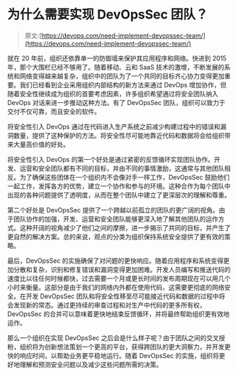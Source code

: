 # 为什么需要实现 DevOpsSec 团队？

> 原文:[https://devops.com/need-implement-devopssec-team/](https://devops.com/need-implement-devopssec-team/)

就在 20 年前，组织还依靠单一的防御墙来保护其应用程序和网络。快进到 2015 年，那个大围栏已经不够用了。随着移动、云和 SaaS 技术的激增，不断发展的系统和网络变得越来越复杂，组织中的团队为了一个共同的目标齐心协力变得更加重要。我们已经看到企业采用组织内部结构的新方法来通过 DevOps 增加协作，但随着安全性继续成为组织的首要考虑因素，许多组织希望通过将安全团队纳入 DevOps 对话来进一步推动这种方法。有了 DevOpsSec 团队，组织可以致力于交付不仅可靠，而且安全的软件。

将安全性引入 DevOps 通过在代码进入生产系统之前减少构建过程中的错误和漏洞数量，提供了这种保护的方法。将安全性尽可能地靠近代码和数据将会给组织带来大量高价值的好处。

将安全性引入 DevOps 的第一个好处是通过紧密的反馈循环实现团队协作。开发、运营和安全团队都有不同的目标，并由不同的事情激励，这通常与其他团队相反。为了确保这些团体在一个组织内不会像对手一样工作，DevOpsSec 鼓励他们一起工作，发挥各方的优势，建立一个协作和参与的环境。这种合作为每个团队中出现的各种问题提供了透明度，从而在整个团队中建立了更深层次的理解和尊重。

第二个好处是 DevOpsSec 提供了一个跨越以前孤立的团队的更广阔的视角。由于团队协作的加强，开发、运营和安全团队能够更深入地了解其他团队的运作方式。这种开阔的视角减少了他们之间的摩擦，进一步揭示了共同的目标，并产生了更自然的解决方案。总的来说，观点的分类为组织保持系统安全提供了更有效的策略。

最后，DevOpsSec 的实施确保了对问题的更快响应。随着应用程序和系统变得更加分散和复杂，识别和修复错误和漏洞变得更加困难。开发人员编写和推送代码的速度比以往任何时候都快，过去需要一个月或更长时间的发布周期现在可以用几个小时来衡量。这部分是由于我们的网络内外都在使用代码，这需要更彻底的网络安全。在开发 DevOpsSec 团队和将安全性移至尽可能接近代码和数据的过程中将会发现新的常态。通过更持续的审查过程和对生产中代码的更多所有权，DevOpsSec 的合并可以意味着更快地结束反馈循环，并将最终帮助组织更有效地运作。

那么一个组织在实现 DevOpsSec 之后会是什么样子呢？由于团队之间的交叉授粉，组织将为创新想法策划一个更高的平台，获得跨团队的更大洞察力，并开发更快的响应时间，以帮助业务更平稳地运行。随着 DevOpsSec 的实施，组织将更好地理解和预测安全问题以及减少这些问题所需的决策。